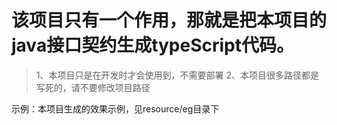 # 该项目只有一个作用，那就是把本项目的java接口契约生成typeScript代码。

> 1、本项目只是在开发时才会使用到，不需要部署
> 2、本项目很多路径都是写死的，请不要修改项目路径



示例：本项目生成的效果示例，见resource/eg目录下